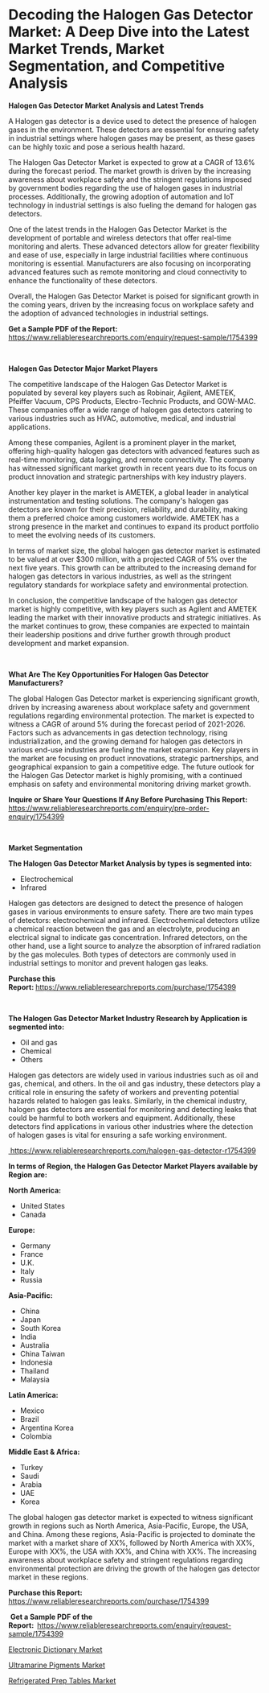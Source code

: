 <p><h1>Decoding the Halogen Gas Detector Market: A Deep Dive into the Latest Market Trends, Market Segmentation, and Competitive Analysis</h1></p><p><strong>Halogen Gas Detector Market Analysis and Latest Trends</strong></p>
<p><p>A Halogen gas detector is a device used to detect the presence of halogen gases in the environment. These detectors are essential for ensuring safety in industrial settings where halogen gases may be present, as these gases can be highly toxic and pose a serious health hazard.</p><p>The Halogen Gas Detector Market is expected to grow at a CAGR of 13.6% during the forecast period. The market growth is driven by the increasing awareness about workplace safety and the stringent regulations imposed by government bodies regarding the use of halogen gases in industrial processes. Additionally, the growing adoption of automation and IoT technology in industrial settings is also fueling the demand for halogen gas detectors.</p><p>One of the latest trends in the Halogen Gas Detector Market is the development of portable and wireless detectors that offer real-time monitoring and alerts. These advanced detectors allow for greater flexibility and ease of use, especially in large industrial facilities where continuous monitoring is essential. Manufacturers are also focusing on incorporating advanced features such as remote monitoring and cloud connectivity to enhance the functionality of these detectors.</p><p>Overall, the Halogen Gas Detector Market is poised for significant growth in the coming years, driven by the increasing focus on workplace safety and the adoption of advanced technologies in industrial settings.</p></p>
<p><strong>Get a Sample PDF of the Report:&nbsp;</strong> <a href="https://www.reliableresearchreports.com/enquiry/request-sample/1754399">https://www.reliableresearchreports.com/enquiry/request-sample/1754399</a></p>
<p>&nbsp;</p>
<p><strong>Halogen Gas Detector Major Market Players</strong></p>
<p><p>The competitive landscape of the Halogen Gas Detector Market is populated by several key players such as Robinair, Agilent, AMETEK, Pfeiffer Vacuum, CPS Products, Electro-Technic Products, and GOW-MAC. These companies offer a wide range of halogen gas detectors catering to various industries such as HVAC, automotive, medical, and industrial applications.</p><p>Among these companies, Agilent is a prominent player in the market, offering high-quality halogen gas detectors with advanced features such as real-time monitoring, data logging, and remote connectivity. The company has witnessed significant market growth in recent years due to its focus on product innovation and strategic partnerships with key industry players.</p><p>Another key player in the market is AMETEK, a global leader in analytical instrumentation and testing solutions. The company's halogen gas detectors are known for their precision, reliability, and durability, making them a preferred choice among customers worldwide. AMETEK has a strong presence in the market and continues to expand its product portfolio to meet the evolving needs of its customers.</p><p>In terms of market size, the global halogen gas detector market is estimated to be valued at over $300 million, with a projected CAGR of 5% over the next five years. This growth can be attributed to the increasing demand for halogen gas detectors in various industries, as well as the stringent regulatory standards for workplace safety and environmental protection.</p><p>In conclusion, the competitive landscape of the halogen gas detector market is highly competitive, with key players such as Agilent and AMETEK leading the market with their innovative products and strategic initiatives. As the market continues to grow, these companies are expected to maintain their leadership positions and drive further growth through product development and market expansion.</p></p>
<p>&nbsp;</p>
<p><strong>What Are The Key Opportunities For Halogen Gas Detector Manufacturers?</strong></p>
<p><p>The global Halogen Gas Detector market is experiencing significant growth, driven by increasing awareness about workplace safety and government regulations regarding environmental protection. The market is expected to witness a CAGR of around 5% during the forecast period of 2021-2026. Factors such as advancements in gas detection technology, rising industrialization, and the growing demand for halogen gas detectors in various end-use industries are fueling the market expansion. Key players in the market are focusing on product innovations, strategic partnerships, and geographical expansion to gain a competitive edge. The future outlook for the Halogen Gas Detector market is highly promising, with a continued emphasis on safety and environmental monitoring driving market growth.</p></p>
<p><strong>Inquire or Share Your Questions If Any Before Purchasing This Report:</strong> <a href="https://www.reliableresearchreports.com/enquiry/pre-order-enquiry/1754399">https://www.reliableresearchreports.com/enquiry/pre-order-enquiry/1754399</a></p>
<p>&nbsp;</p>
<p><strong>Market Segmentation</strong></p>
<p><strong>The Halogen Gas Detector Market Analysis by types is segmented into:</strong></p>
<p><ul><li>Electrochemical</li><li>Infrared</li></ul></p>
<p><p>Halogen gas detectors are designed to detect the presence of halogen gases in various environments to ensure safety. There are two main types of detectors: electrochemical and infrared. Electrochemical detectors utilize a chemical reaction between the gas and an electrolyte, producing an electrical signal to indicate gas concentration. Infrared detectors, on the other hand, use a light source to analyze the absorption of infrared radiation by the gas molecules. Both types of detectors are commonly used in industrial settings to monitor and prevent halogen gas leaks.</p></p>
<p><strong>Purchase this Report:&nbsp;</strong><a href="https://www.reliableresearchreports.com/purchase/1754399">https://www.reliableresearchreports.com/purchase/1754399</a></p>
<p>&nbsp;</p>
<p><strong>The Halogen Gas Detector Market Industry Research by Application is segmented into:</strong></p>
<p><ul><li>Oil and gas</li><li>Chemical</li><li>Others</li></ul></p>
<p><p>Halogen gas detectors are widely used in various industries such as oil and gas, chemical, and others. In the oil and gas industry, these detectors play a critical role in ensuring the safety of workers and preventing potential hazards related to halogen gas leaks. Similarly, in the chemical industry, halogen gas detectors are essential for monitoring and detecting leaks that could be harmful to both workers and equipment. Additionally, these detectors find applications in various other industries where the detection of halogen gases is vital for ensuring a safe working environment.</p></p>
<p><a href="https://www.reliableresearchreports.com/halogen-gas-detector-r1754399">&nbsp;https://www.reliableresearchreports.com/halogen-gas-detector-r1754399</a></p>
<p><strong>In terms of Region, the Halogen Gas Detector Market Players available by Region are:</strong></p>
<p>
    <p> <strong> North America: </strong>
        <ul>
            <li>United States</li>
            <li>Canada</li>
        </ul>
        </p> 
    <p> <strong> Europe: </strong>
        <ul>
            <li>Germany</li>
            <li>France</li>
            <li>U.K.</li>
            <li>Italy</li>
            <li>Russia</li>
        </ul>
        </p> 
    <p> <strong> Asia-Pacific: </strong>
        <ul>
            <li>China</li>
            <li>Japan</li>
            <li>South Korea</li>
            <li>India</li>
            <li>Australia</li>
            <li>China Taiwan</li>
            <li>Indonesia</li>
            <li>Thailand</li>
            <li>Malaysia</li>
        </ul>
        </p> 
    <p> <strong> Latin America: </strong>
        <ul>
            <li>Mexico</li>
            <li>Brazil</li>
            <li>Argentina Korea</li>
            <li>Colombia</li>
        </ul>
        </p> 
    <p> <strong> Middle East & Africa: </strong>
        <ul>
            <li>Turkey</li>
            <li>Saudi</li>
            <li>Arabia</li>
            <li>UAE</li>
            <li>Korea</li>
        </ul>
    </p>
    </p>
<p><p>The global halogen gas detector market is expected to witness significant growth in regions such as North America, Asia-Pacific, Europe, the USA, and China. Among these regions, Asia-Pacific is projected to dominate the market with a market share of XX%, followed by North America with XX%, Europe with XX%, the USA with XX%, and China with XX%. The increasing awareness about workplace safety and stringent regulations regarding environmental protection are driving the growth of the halogen gas detector market in these regions.</p></p>
<p><strong>Purchase this Report: </strong><a href="https://www.reliableresearchreports.com/purchase/1754399">https://www.reliableresearchreports.com/purchase/1754399</a></p>
<p>&nbsp;<strong>Get a Sample PDF of the Report:&nbsp;&nbsp;</strong><a href="https://www.reliableresearchreports.com/enquiry/request-sample/1754399">https://www.reliableresearchreports.com/enquiry/request-sample/1754399</a></p>
<p><strong></strong></p>
<p><p><a href="https://www.linkedin.com/pulse/electronic-dictionary-market-analysis-sze-forecasted-period-ono2e?trackingId=F8M%2FPuXrLkYH0lUDm01UdQ%3D%3D">Electronic Dictionary Market</a></p><p><a href="https://www.linkedin.com/pulse/ultramarine-pigments-market-size-reveals-best-marketing-wycee?trackingId=800WutkbhBB3JYxE2eAJkQ%3D%3D">Ultramarine Pigments Market</a></p><p><a href="https://www.linkedin.com/pulse/refrigerated-prep-tables-market-competitive-analysis-trends-2labe?trackingId=OrJcCqeDCtSo1xVW7WhNNA%3D%3D">Refrigerated Prep Tables Market</a></p></p>